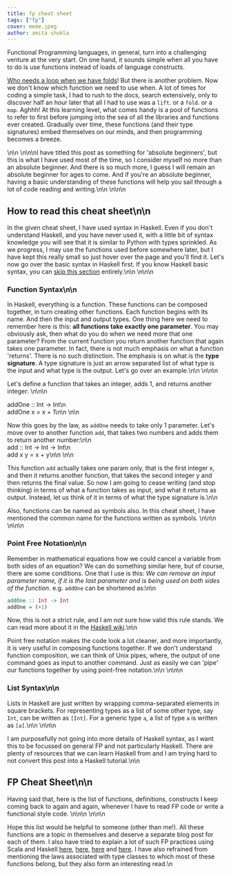 ```yaml
---
title: fp cheat sheet
tags: ["fp"]
cover: meme.jpeg
author: amita shukla
---
```


Functional Programming languages, in general, turn into a challenging venture at the very start. On one hand, it sounds simple when all you have to do is use functions instead of loads of language constructs. 


[Who needs a loop when we have folds](https://blog.amitashukla.in/2019/07/unfolding-folds.html)! But there is another problem. Now we don't know which function we need to use when. A lot of times for coding a simple task, I had to rush to the docs, search extensively, only to discover half an hour later that all I had to use was a `lift`. or a `fold`. or a `map`. Aghhh! At this learning level, what comes handy is a pool of functions to refer to first before jumping into the sea of all the libraries and functions ever created. Gradually over time, these functions (and their type signatures) embed themselves on our minds, and then programming becomes a breeze.

<re-img src="meme.jpeg" title="meme"></re-img>

\n\n  \n\n\nI have titled this post as something for 'absolute beginners', but this is what I have used most of the time, so I consider myself no more than an absolute beginner. And there is so much more, I guess I will remain an absolute beginner for ages to come. And if you're an absolute beginner, having a basic understanding of these functions will help you sail through a lot of code reading and writing.\n\n  \n\n\n

## How to read this cheat sheet\n\n

In the given cheat sheet, I have used syntax in Haskell. Even if you don't understand Haskell, and you have never used it, with a little bit of syntax knowledge you will see that it is similar to Python with types sprinkled. As we progress, I may use the functions used before somewhere later, but I have kept this really small so just hover over the page and you'll find it. Let's now go over the basic syntax in Haskell first. If you know Haskell basic syntax, you can [skip this section](#fp_cheat_sheet) entirely.\n\n  \n\n\n


### Function Syntax\n\n
In Haskell, everything is a function. These functions can be composed together, in turn creating other functions. Each function begins with its name. And then the input and output types. One thing here we need to remember here is this: **all functions take exactly one parameter**. You may obviously ask, then what do you do when we need more that one parameter? From the current function you return another function that again takes one parameter. In fact, there is not much emphasis on what a function 'returns'. There is no such distinction. The emphasis is on what is the **type signature**. A type signature is just an arrow separated list of what type is the input and what type is the output. Let's go over an example.\n\n  \n\n\n



Let's define a function that takes an integer, adds 1, and returns another integer:  \n\n\n      

addOne :: Int -> Int\n      
addOne x = x + 1\n\n      \n\n

Now this goes by the law, as `addOne` needs to take only 1 parameter. Let's move over to another function `add`, that takes two numbers and adds them to return another number:\n\n      
add :: Int -> Int -> Int\n      
add x y = x + y\n\n      \n\n

This function `add` actually takes one param only, that is the first integer x, and then it returns another function, that takes the second integer y and then returns the final value. So now I am going to cease writing (and stop thinking) in terms of what a function takes as input, and what it returns as output. Instead, let us think of it in terms of what the type signature is.\n\n

Also, functions can be named as symbols also. In this cheat sheet, I have mentioned the common name for the functions written as symbols.  \n\n\n  \n\n\n

### Point Free Notation\n\n

Remember in mathematical equations how we could cancel a variable from both sides of an equation? We can do something similar here, but of course, there are some conditions. One that I use is this: _We can remove an input parameter name, if it is the last parameter and is being used on both sides of the function_. e.g. `addOne` can be shortened as:\n\n      
```haskell
addOne :: Int -> Int
addOne = (+1)
```

Now, this is not a strict rule, and I am not sure how valid this rule stands. We can read more about it in the [Haskell wiki](https://wiki.haskell.org/Pointfree).\n\n

Point free notation makes the code look a lot cleaner, and more importantly, it is very useful in composing functions together. If we don't understand function composition, we can think of Unix pipes, where, the output of one command goes as input to another command. Just as easily we can 'pipe' our functions together by using point-free notation.\n\n  \n\n\n

### List Syntax\n\n

Lists in Haskell are just written by wrapping comma-separated elements in square brackets. For representing types as a list of some other type, say `Int`, can be written as `[Int]`. For a generic type `a`, a list of type `a` is written as `[a]`.\n\n  \n\n\n


I am purposefully not going into more details of Haskell syntax, as I want this to be focussed on general FP and not particularly Haskell. There are plenty of resources that we can learn Haskell from and I am trying hard to not convert this post into a Haskell tutorial.\n\n

## FP Cheat Sheet\n\n

Having said that, here is the list of functions, definitions, constructs I keep coming back to again and again, whenever I have to read FP code or write a functional style code.  \n\n\n  \n\n\n

Hope this list would be helpful to someone (other than me!). All these functions are a topic in themselves and deserve a separate blog post for each of them. I also have tried to explain a lot of such FP practices using Scala and Haskell [here](https://blog.amitashukla.in/2019/07/unfolding-folds.html), [here](https://blog.amitashukla.in/2017/06/implement-functional-list-from-scratch-scala.html), [here](https://blog.amitashukla.in/2017/03/tail-recursion-in-functional-programming.html) and [here](https://blog.amitashukla.in/2017/02/why-functional-programming.html). I have also refrained from mentioning the laws associated with type classes to which most of these functions belong, but they also form an interesting read.\n
